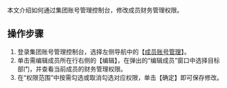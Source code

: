 本文介绍如何通过集团账号管理控制台，修改成员财务管理权限。

## 操作步骤[](id:modifyMemberStrategy)
1. 登录集团账号管理控制台，选择左侧导航中的【[成员账号管理](https://console.cloud.tencent.com/organization/member)】。
2. 单击需编辑成员所在行右侧的【编辑】，在弹出的“编辑成员”窗口中选择目标部门，并查看当前成员的财务管理权限。
3. 在“权限范围”中按需勾选或取消勾选对应权限，单击【确定】即可保存修改。
